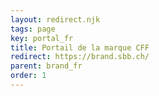 ```yaml
---
layout: redirect.njk
tags: page
key: portal_fr
title: Portail de la marque CFF
redirect: https://brand.sbb.ch/
parent: brand_fr
order: 1
---
```

